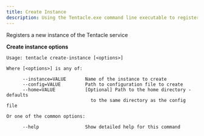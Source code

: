 ```yaml
---
title: Create Instance
description: Using the Tentacle.exe command line executable to register a new instance of the Tentacle service.
---
```


Registers a new instance of the Tentacle service

**Create instance options**

```text
Usage: tentacle create-instance [<options>]

Where [<options>] is any of:

      --instance=VALUE       Name of the instance to create
      --config=VALUE         Path to configuration file to create
      --home=VALUE           [Optional] Path to the home directory - defaults
                               to the same directory as the config file

Or one of the common options:

      --help                 Show detailed help for this command


```
